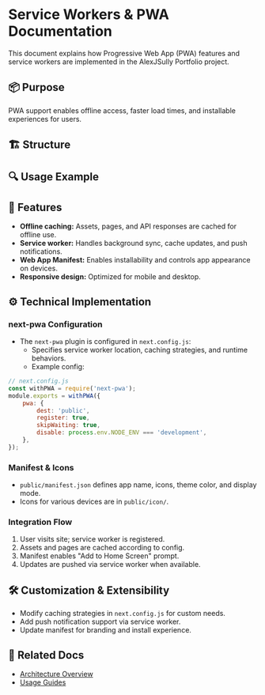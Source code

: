 # Service Workers & PWA Documentation

This document explains how Progressive Web App (PWA) features and service workers are implemented in the AlexJSully Portfolio project.

## 📦 Purpose

PWA support enables offline access, faster load times, and installable experiences for users.

## 🏗️ Structure

## 🔍 Usage Example

## 🚀 Features

- **Offline caching:** Assets, pages, and API responses are cached for offline use.
- **Service worker:** Handles background sync, cache updates, and push notifications.
- **Web App Manifest:** Enables installability and controls app appearance on devices.
- **Responsive design:** Optimized for mobile and desktop.

## ⚙️ Technical Implementation

### next-pwa Configuration

- The `next-pwa` plugin is configured in `next.config.js`:
    - Specifies service worker location, caching strategies, and runtime behaviors.
    - Example config:

```js
// next.config.js
const withPWA = require('next-pwa');
module.exports = withPWA({
	pwa: {
		dest: 'public',
		register: true,
		skipWaiting: true,
		disable: process.env.NODE_ENV === 'development',
	},
});
```

### Manifest & Icons

- `public/manifest.json` defines app name, icons, theme color, and display mode.
- Icons for various devices are in `public/icon/`.

### Integration Flow

1. User visits site; service worker is registered.
2. Assets and pages are cached according to config.
3. Manifest enables "Add to Home Screen" prompt.
4. Updates are pushed via service worker when available.

## 🛠️ Customization & Extensibility

- Modify caching strategies in `next.config.js` for custom needs.
- Add push notification support via service worker.
- Update manifest for branding and install experience.

## 🔗 Related Docs

- [Architecture Overview](./index.md)
- [Usage Guides](../usage/index.md)
